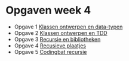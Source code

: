 # Opgaven week 4

- Opgave 1 [Klassen ontwerpen en data-typen](../problems/class_design/index.md)
- Opgave 2 [Klassen ontwerpen en TDD](../exercises/cone/index.md)
- Opgave 3 [Recursie en bibliotheken](../exercises/nested_circles/index.md)
- Opgave 4 [Recusieve plaatjes](../problems/recursive_graphics/index.md)
- Opgave 5 [Codingbat recursie](../exercises/codingbat_recursie.md)
